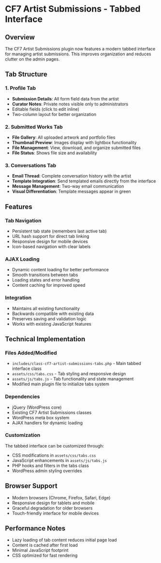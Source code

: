 # CF7 Artist Submissions - Tabbed Interface

## Overview
The CF7 Artist Submissions plugin now features a modern tabbed interface for managing artist submissions. This improves organization and reduces clutter on the admin pages.

## Tab Structure

### 1. Profile Tab
- **Submission Details**: All form field data from the artist
- **Curator Notes**: Private notes visible only to administrators
- Editable fields (click to edit inline)
- Two-column layout for better organization

### 2. Submitted Works Tab
- **File Gallery**: All uploaded artwork and portfolio files
- **Thumbnail Preview**: Images display with lightbox functionality
- **File Management**: View, download, and organize submitted files
- **File Status**: Shows file size and availability

### 3. Conversations Tab
- **Email Thread**: Complete conversation history with the artist
- **Template Integration**: Send templated emails directly from the interface
- **Message Management**: Two-way email communication
- **Visual Differentiation**: Template messages appear in green

## Features

### Tab Navigation
- Persistent tab state (remembers last active tab)
- URL hash support for direct tab linking
- Responsive design for mobile devices
- Icon-based navigation with clear labels

### AJAX Loading
- Dynamic content loading for better performance
- Smooth transitions between tabs
- Loading states and error handling
- Content caching for improved speed

### Integration
- Maintains all existing functionality
- Backwards compatible with existing data
- Preserves saving and validation logic
- Works with existing JavaScript features

## Technical Implementation

### Files Added/Modified
- `includes/class-cf7-artist-submissions-tabs.php` - Main tabbed interface class
- `assets/css/tabs.css` - Tab styling and responsive design
- `assets/js/tabs.js` - Tab functionality and state management
- Modified main plugin file to initialize tabs system

### Dependencies
- jQuery (WordPress core)
- Existing CF7 Artist Submissions classes
- WordPress meta box system
- AJAX handlers for dynamic loading

### Customization
The tabbed interface can be customized through:
- CSS modifications in `assets/css/tabs.css`
- JavaScript enhancements in `assets/js/tabs.js`
- PHP hooks and filters in the tabs class
- WordPress admin styling overrides

## Browser Support
- Modern browsers (Chrome, Firefox, Safari, Edge)
- Responsive design for tablets and mobile
- Graceful degradation for older browsers
- Touch-friendly interface for mobile devices

## Performance Notes
- Lazy loading of tab content reduces initial page load
- Content is cached after first load
- Minimal JavaScript footprint
- CSS optimized for fast rendering
